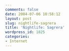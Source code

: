 ```yaml
---
comments: false
date: 2004-07-06 10:58:12
layout: post
slug: nightlife-sagrera
title: 'Nightlife: Sagrera'
wordpress_id: 1825
categories:
- Internet
---
```


